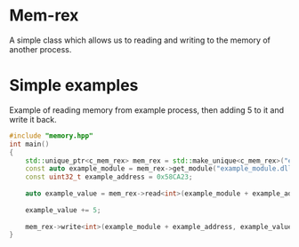 # Mem-rex
A simple class which allows us to reading and writing to the memory of another process.
# Simple examples
Example of reading memory from example process, then adding 5 to it and write it back.
```C++
#include "memory.hpp"
int main()
{
	std::unique_ptr<c_mem_rex> mem_rex = std::make_unique<c_mem_rex>("example_process.exe");
	const auto example_module = mem_rex->get_module("example_module.dll");		
	const uint32_t example_address = 0x58CA23;
  
	auto example_value = mem_rex->read<int>(example_module + example_address);
  
	example_value += 5;
  
	mem_rex->write<int>(example_module + example_address, example_value);
}
```


